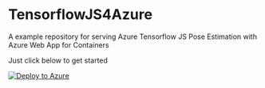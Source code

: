 # TensorflowJS4Azure

A example repository for serving Azure Tensorflow JS Pose Estimation with Azure Web App for Containers

Just click below to get started

[![Deploy to Azure](http://azuredeploy.net/deploybutton.png)](https://azuredeploy.net/)
